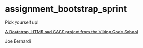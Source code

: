 assignment_bootstrap_sprint
===========================

Pick yourself up!

[A Bootstrap, HTM5 and SASS project from the Viking Code School](http://www.vikingcodeschool.com)

Joe Bernardi

